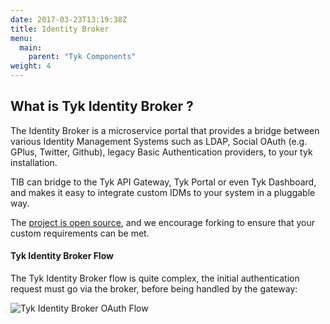 ```yaml
---
date: 2017-03-23T13:19:38Z
title: Identity Broker
menu:
  main:
    parent: "Tyk Components"
weight: 4 
---
```


## What is Tyk Identity Broker ?

The Identity Broker is a microservice portal that provides a bridge between various Identity Management Systems such as LDAP, Social OAuth (e.g. GPlus, Twitter, Github), legacy Basic Authentication providers, to your tyk installation.

TIB can bridge to the Tyk API Gateway, Tyk Portal or even Tyk Dashboard, and makes it easy to integrate custom IDMs to your system in a pluggable way.

The [project is open source][1], and we encourage forking to ensure that your custom requirements can be met.

#### Tyk Identity Broker Flow

The Tyk Identity Broker flow is quite complex, the initial authentication request must go via the broker, before being handled by the gateway:

![Tyk Identity Broker OAuth Flow][2]

[1]: https://github.com/TykTechnologies/tyk-identity-broker
[2]: /docs/img/diagrams/TIB.png

